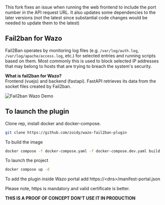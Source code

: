 This fork fixes an issue when running the web frontend to include the port number in the API request URL. It also updates some dependencies to the later versions (not the latest since substantial code changes would be needed to update them to the latest) 

Fail2ban for Wazo
----------
  
Fail2Ban operates by monitoring log files (e.g. `/var/log/auth.log`, `/var/log/apache/access.log`, etc.) for selected entries and running scripts based on them. Most commonly this is used to block selected IP addresses that may belong to hosts that are trying to breach the system's security.

**What is fail2ban for Wazo?**  
Frontend (vuejs) and backend (fastapi). FastAPI retrieves its data from the socket files created by Fail2ban.

![Fail2ban Wazo Demo](./screenshots/wazo-fail2ban.png?raw=true)

## To launch the plugin

Clone rep, install docker and docker-compose.
```bash
git clone https://github.com/zoidy/wazo-fail2ban-plugin
```

To build the image
```bash
docker compose -f docker-compose.yaml -f docker-compose.dev.yaml build
```

To launch the project
```bash
docker compose up -d
```

To add the plugin inside Wazo portal add https://\<dns\>/manifest-portal.json

Please note, https is mandatory and valid certificate is better.

**THIS IS A PROOF OF CONCEPT DON'T USE IT IN PRODUCTION**
